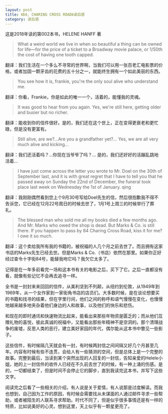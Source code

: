 ```yaml
---
layout: post
title: 《84, CHARING CROSS ROAD》读后感
category: 读后感
---
```

这是2018年读的第002本书，HELENE HANFF 著

>What a weird world we live in when so beautiful a thing can be owned for life—for the price of a ticket to a Broadway movie palace, or 1/50th the cost of having one tooth capped.

翻译：我们生活在一个多么不寻常的世界啊，当我们可以用一张百老汇电影票的价格，或者加固一颗牙齿的花费的五十分之一，就能终生拥有一个如此美丽的东西。

>You see how it is, frankie, you're the only soul alive who understand me.

翻译：你看，Frankie，你是如此的唯一一个，活着的，能懂我的灵魂。

>It was good to hear from you again. Yes, we're still here, getting older and busier but no richer.

翻译：能收到你的信件很好。是的，我们还在这个世上，正在变得更衰老和更忙碌，但是没有更富有。

>Still alive, are we?…Are you a grandfather yet?…
Yes, we are all very much alive and kicking…

翻译：我们还活着吗？...你现在当爷爷了吗？...
是的，我们还好好的活蹦乱跳地活着...

>I have just come across the letter you wrote to Mr. Doel on the 30th of September last, and it is with great regret that I have to tell you that he passed away on Sunday the 22nd of December, the funeral took place last week on Wednesday the 1st of January.
qing

翻译：我刚刚偶然看到您上个9月30号写给Doel先生的信，然后很抱歉我不得不告诉您，它已经在12月22号周日的时候去世了，1月1号上周三的时候举行了葬礼。

>The blessed man who sold me all my books died a few months ago. And Mr. Marks who owed the shop is dead. But Marks & Co. is still there. If you happen to pass by 84 Charing Cross Road, kiss it for me? I owe it so much.

翻译：这个卖给我所有我的书籍的，被祝福的人几个月之前去世了。而且拥有这家书店的Marks先生已经去世。但是Marks & Co.（书店）依然在那里。如果你正好经过查令十字街84号，能替我吻它吗？我欠它太多了。

记得是在一年多前看完一场和这本书有关的电影之后，买下了它。之后一直都没有看，就像有些记忆不会再去追寻一样。

全书是一封封来来回回的信件，从美利坚到不列颠，从纽约到伦敦，从1949年到1969年，从一个女作家到一家街角书店的店员们。大多数时候，是在谈论想要买的书籍和找寻的结果，但在字里行间，他们之间的称呼和语气慢慢在变化，也慢慢地越来越多地夹杂着他们身边的人和故事，以及他们的快乐和悲伤。

和现在的即时通讯和快速物流比起来，能看出来那些年物资是匮乏的；而从他们互赠礼物的喜悦，彼此真诚的祝福中，又能看出那些年精神不是空洞的。那个清理战争的废墟，反思人类的恶行，建立美好家园的年代，偶尔能从这本书中瞥见一些影子。

这些信件，有时候隔几天就会有一封，有时候两封信之间间隔又好几个月甚至几年。内容有时候有些不连贯，会给人有一些猜测的空间，但是总体上是一个完整的故事。完整到最后，当读到某个突然出现的人回复的一封信，告知亲爱的Helele小姐，她的上一封信件的收件人已经在不久前去世了的时候，有一种上涌的伤感。是的，一切都结束了，但是时间不会停止它的脚步，直到我读完这本书，并写下这些文字。

阅读完之后看了一些相关的介绍，有人说是关于爱情，有人说那是过度解读。而我也想到，自己因为工作的原因，有时候会需要找从未谋面的人通过邮件寻求一些帮助，或者被陌生的人联系寻求帮助。时代不同了，但是似乎很多事情还是有一样的特质，比如说美好的心灵。想到这里，天上似乎有一颗星更亮了。
